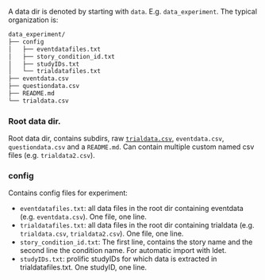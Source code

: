 A data dir is denoted by starting with `data`. E.g. `data_experiment`.
The typical organization is:

```bash
data_experiment/
├── config
│   ├── eventdatafiles.txt
│   ├── story_condition_id.txt
│   ├── studyIDs.txt
│   └── trialdatafiles.txt
├── eventdata.csv
├── questiondata.csv
├── README.md
└── trialdata.csv
```

### Root data dir.

Root data dir, contains subdirs, raw
[`trialdata.csv`](https://psiturk.readthedocs.io/en/stable/recording.html#recording-trial-data),
`eventdata.csv`, `questiondata.csv` and a `README.md`.
Can contain multiple custom named csv files (e.g. `trialdata2.csv`).

### config

Contains config files for experiment:

- `eventdatafiles.txt`: all data files in the root dir containing eventdata (e.g. `eventdata.csv`). One file, one line.
- `trialdatafiles.txt`: all data files in the root dir containing trialdata (e.g. `trialdata.csv`, `trialdata2.csv`). One file, one line.
- `story_condition_id.txt`: The first line, contains the story name and the second line the condition name. For automatic import with ldet.
- `studyIDs.txt`: prolific studyIDs for which data is extracted in trialdatafiles.txt. One studyID, one line.
